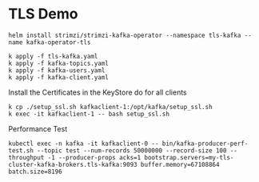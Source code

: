 # TLS Demo

```
helm install strimzi/strimzi-kafka-operator --namespace tls-kafka --name kafka-operator-tls
```

```
k apply -f tls-kafka.yaml
k apply -f kafka-topics.yaml 
k apply -f kafka-users.yaml
k apply -f kafka-client.yaml 
```

Install the Certificates in the KeyStore
do for all clients
```
k cp ./setup_ssl.sh kafkaclient-1:/opt/kafka/setup_ssl.sh
k exec -it kafkaclient-1 -- bash setup_ssl.sh
```

Performance Test
```
kubectl exec -n kafka -it kafkaclient-0 -- bin/kafka-producer-perf-test.sh --topic test --num-records 50000000 --record-size 100 --throughput -1 --producer-props acks=1 bootstrap.servers=my-tls-cluster-kafka-brokers.tls-kafka:9093 buffer.memory=67108864 batch.size=8196
```